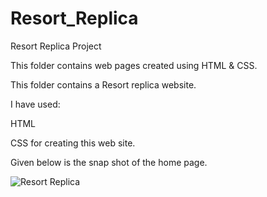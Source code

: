 # Resort_Replica
Resort Replica Project 

 This folder contains web pages created using HTML & CSS.
 
 This folder contains a Resort replica website. 
 
 I have used:
 
HTML

CSS for creating this web site.

Given below is the snap shot of the home page.

![Resort Replica](https://user-images.githubusercontent.com/104842427/191780217-b68b270a-6dc4-49ef-be86-4eebb0196336.png)





